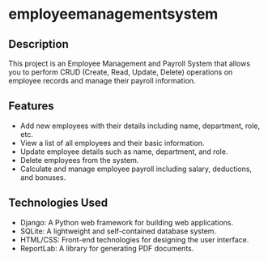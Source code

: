 # employeemanagementsystem

## Description

This project is an Employee Management and Payroll System that allows you to perform CRUD (Create, Read, Update, Delete) operations on employee records and manage their payroll information.

## Features

- Add new employees with their details including name, department, role, etc.
- View a list of all employees and their basic information.
- Update employee details such as name, department, and role.
- Delete employees from the system.
- Calculate and manage employee payroll including salary, deductions, and bonuses.

## Technologies Used

- Django: A Python web framework for building web applications.
- SQLite: A lightweight and self-contained database system.
- HTML/CSS: Front-end technologies for designing the user interface.
- ReportLab: A library for generating PDF documents.


